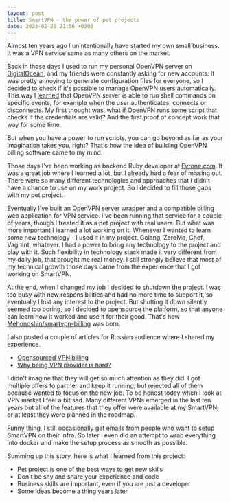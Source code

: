 ```yaml
---
layout: post
title: SmartVPN - the power of pet projects
date: 2023-02-28 21:56 +0300
---
```


Almost ten years ago I unintentionally have started my own small business. It was a VPN service same as many others on the market.

Back in those days I used to run my personal OpenVPN server on [DigitalOcean](https://m.do.co/c/b2b97fca2fc1), and my friends were constantly asking for new accounts.
It was pretty annoying to generate configuration files for everyone, so I decided to check if it's possible to manage OpenVPN users automatically. This way I [learned](https://openvpn.net/community-resources/reference-manual-for-openvpn-2-4/) that OpenVPN server is able to run shell commands on specific events, for example when the user authenticates, connects or disconnects.
My first thought was, what if OpenVPN runs some script that checks if the credentials are valid? And the first proof of concept work that way for some time.

But when you have a power to run scripts, you can go beyond as far as your imagination takes you, right?
That's how the idea of building OpenVPN billing software came to my mind.

Those days I've been working as backend Ruby developer at [Evrone.com](https://evrone.com/). It was a great job where I learned a lot, but I already had a fear of missing out. There were so many different technologies and approaches that I didn't have a chance to use on my work project. So I decided to fill those gaps with my pet project.

Eventually I've built an OpenVPN server wrapper and a compatible billing web application for VPN service. I've been running that service for a couple of years, though I treated it as a pet project with real users. But what was more important I learned a lot working on it.
Whenever I wanted to learn some new technology - I used it in my project. Golang, ZeroMq, Chef, Vagrant, whatever. I had a power to bring any technology to the project and play with it.
Such flexibility in technology stack made it very different from my daily job, that brought me real money.
I still strongly believe that most of my technical growth those days came from the experience that I got working on SmartVPN.

At the end, when I changed my job I decided to shutdown the project. I was too busy with new responsibilities and had no more time to support it, so eventually I lost any interest to the project.
But shutting it down silently seemed too boring, so I decided to opensource the platform, so that anyone can learn how it worked and use it for their good. That's how [Mehonoshin/smartvpn-billing](https://github.com/Mehonoshin/smartvpn-billing) was born.

I also posted a couple of articles for Russian audience where I shared my experience.

* [Opensourced VPN billing](https://habr.com/ru/post/261295/)
* [Why being VPN provider is hard?](https://habr.com/ru/post/262843/)

I didn't imagine that they will get so much attention as they did. I got multiple offers to partner and keep it running, but rejected all of them because wanted to focus on the new job.
To be honest today when I look at VPN market I feel a bit sad. Many different VPNs emerged in the last ten years but all of the features that they offer were available at my SmartVPN, or at least they were planned in the roadmap.

Funny thing, I still occasionally get emails from people who want to setup SmartVPN on their infra. So later I even did an attempt to wrap everything into docker and make the setup process as smooth as possible.

Summing up this story, here is what I learned from this project:

* Pet project is one of the best ways to get new skills
* Don't be shy and share your experience and code
* Business skills are important, even if you are just a developer
* Some ideas become a thing years later
